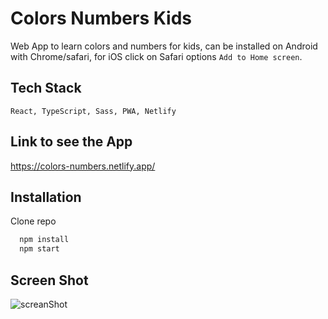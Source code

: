 # Colors Numbers Kids

Web App to learn colors and numbers for kids, can be installed on Android with Chrome/safari, for iOS click on Safari options `Add to Home screen`. 


## Tech Stack

`React, TypeScript, Sass, PWA, Netlify`

## Link to see the App

https://colors-numbers.netlify.app/


## Installation

Clone repo

```bash
  npm install
  npm start
```

## Screen Shot
![screanShot](https://colors-numbers.netlify.app/img/og.png)
